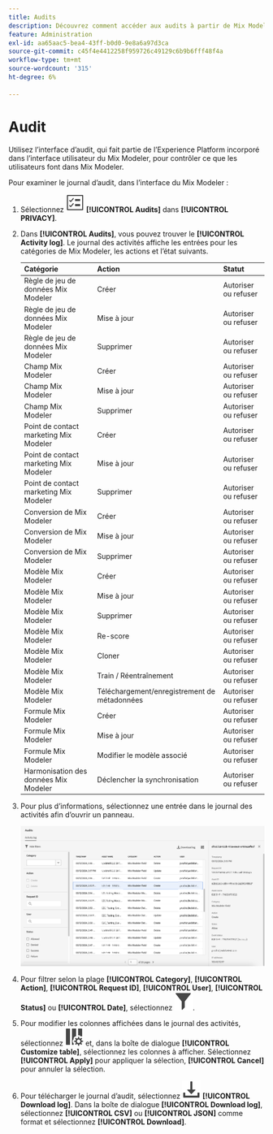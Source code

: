 ```yaml
---
title: Audits
description: Découvrez comment accéder aux audits à partir de Mix Modeler.
feature: Administration
exl-id: aa65aac5-bea4-43ff-b0d0-9e8a6a97d3ca
source-git-commit: c45f4e4412258f959726c49129c6b9b6fff48f4a
workflow-type: tm+mt
source-wordcount: '315'
ht-degree: 6%

---
```


# Audit

Utilisez l’interface d’audit, qui fait partie de l’Experience Platform incorporé dans l’interface utilisateur du Mix Modeler, pour contrôler ce que les utilisateurs font dans Mix Modeler.

Pour examiner le journal d’audit, dans l’interface du Mix Modeler :

1. Sélectionnez ![Liste de tâches](/help/assets/icons/TaskList.svg) **[!UICONTROL Audits]** dans **[!UICONTROL PRIVACY]**.

1. Dans **[!UICONTROL Audits]**, vous pouvez trouver le **[!UICONTROL Activity log]**. Le journal des activités affiche les entrées pour les catégories de Mix Modeler, les actions et l’état suivants.

   | Catégorie | Action | Statut |
   |---|---|---|
   | Règle de jeu de données Mix Modeler | Créer | Autoriser ou refuser |
   | Règle de jeu de données Mix Modeler | Mise à jour  | Autoriser ou refuser |
   | Règle de jeu de données Mix Modeler | Supprimer | Autoriser ou refuser |
   | Champ Mix Modeler | Créer | Autoriser ou refuser |
   | Champ Mix Modeler | Mise à jour  | Autoriser ou refuser |
   | Champ Mix Modeler | Supprimer | Autoriser ou refuser |
   | Point de contact marketing Mix Modeler | Créer | Autoriser ou refuser |
   | Point de contact marketing Mix Modeler | Mise à jour  | Autoriser ou refuser |
   | Point de contact marketing Mix Modeler | Supprimer | Autoriser ou refuser |
   | Conversion de Mix Modeler | Créer | Autoriser ou refuser |
   | Conversion de Mix Modeler | Mise à jour  | Autoriser ou refuser |
   | Conversion de Mix Modeler | Supprimer | Autoriser ou refuser |
   | Modèle Mix Modeler | Créer | Autoriser ou refuser |
   | Modèle Mix Modeler | Mise à jour  | Autoriser ou refuser |
   | Modèle Mix Modeler | Supprimer | Autoriser ou refuser |
   | Modèle Mix Modeler | Re-score | Autoriser ou refuser |
   | Modèle Mix Modeler | Cloner | Autoriser ou refuser |
   | Modèle Mix Modeler | Train / Réentraînement | Autoriser ou refuser |
   | Modèle Mix Modeler | Téléchargement/enregistrement de métadonnées | Autoriser ou refuser |
   | Formule Mix Modeler | Créer | Autoriser ou refuser |
   | Formule Mix Modeler | Mise à jour  | Autoriser ou refuser |
   | Formule Mix Modeler | Modifier le modèle associé | Autoriser ou refuser |
   | Harmonisation des données Mix Modeler | Déclencher la synchronisation | Autoriser ou refuser |


1. Pour plus d’informations, sélectionnez une entrée dans le journal des activités afin d’ouvrir un panneau.

   ![Audit Mix Modeler](/help/assets/mix-modeler-audit.png)

1. Pour filtrer selon la plage **[!UICONTROL Category]**, **[!UICONTROL Action]**, **[!UICONTROL Request ID]**, **[!UICONTROL User]**, **[!UICONTROL Status]** ou **[!UICONTROL Date]**, sélectionnez ![Filtre](/help/assets/icons/Filter.svg).

1. Pour modifier les colonnes affichées dans le journal des activités, sélectionnez ![Colonnes](/help/assets/icons/ColumnSetting.svg) et, dans la boîte de dialogue **[!UICONTROL Customize table]**, sélectionnez les colonnes à afficher. Sélectionnez **[!UICONTROL Apply]** pour appliquer la sélection, **[!UICONTROL Cancel]** pour annuler la sélection.

1. Pour télécharger le journal d’audit, sélectionnez ![Télécharger](/help/assets/icons/Download.svg) **[!UICONTROL Download log]**. Dans la boîte de dialogue **[!UICONTROL Download log]**, sélectionnez **[!UICONTROL CSV]** ou **[!UICONTROL JSON]** comme format et sélectionnez **[!UICONTROL Download]**.

